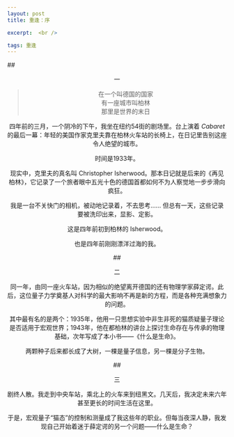 ```yaml
---
layout: post
title: 重逢：序

excerpt:  <br />

tags: 重逢
---
```


##<center>一

>在一个叫德国的国家<br />
>有一座城市叫柏林<br />
>那里是世界的末日<br />

四年前的三月，一个阴冷的下午，我坐在纽约54街的剧场里。台上演着 _Cabaret_ 的最后一幕：年轻的美国作家克里夫靠在柏林火车站的长椅上，在日记里告别这座令人绝望的城市。

时间是1933年。

现实中，克里夫的真名叫 Christopher Isherwood。那本日记就是后来的《再见柏林》，它记录了一个旅者眼中五光十色的德国首都如何不为人察觉地一步步滑向疯狂。

我是一台不关快门的相机，被动地记录着，不去思考…… 但总有一天，这些记录要被洗印出来，显影、定影。

这是四年前初到柏林的 Isherwood。

也是四年前刚刚漂洋过海的我。


##<center>二

同一年，由同一座火车站，因为相似的绝望离开德国的还有物理学家薛定谔。此后，这位量子力学奠基人对科学的最大影响不再是新的方程，而是各种充满想象力的问题。

其中最有名的是两个：1935年，他用一只思想实验中非生非死的猫质疑量子理论是否适用于宏观世界；1943年，他在都柏林的讲台上探讨生命存在与传承的物理基础，次年写成了本小书——《什么是生命》。

两颗种子后来都长成了大树，一棵是量子信息，另一棵是分子生物。


##<center>三

剧终人散。我走到中央车站，乘北上的火车来到纽黑文。几天后，我决定未来六年甚至更长的时间生活在这里。

于是，宏观量子“猫态”的控制和测量成了我这些年的职业。但每当夜深人静，我发现自己开始着迷于薛定谔的另一个问题——什么是生命？


<br /><br />
